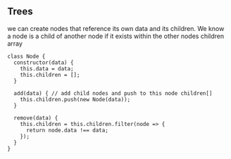 ## Trees
we can create nodes that reference its own data and its children. We know a node is a child of another node if it exists within the other
nodes children array
```
class Node {
  constructor(data) {
    this.data = data;
    this.children = [];
  }

  add(data) { // add child nodes and push to this node children[]
    this.children.push(new Node(data));
  }
  
  remove(data) {
    this.children = this.children.filter(node => {
      return node.data !== data;
    });
  }
}
```
